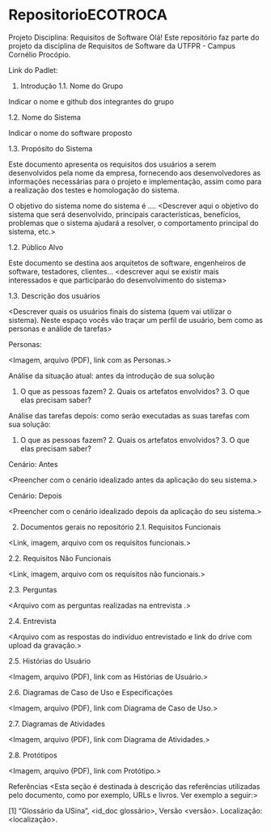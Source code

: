 # RepositorioECOTROCA
Projeto Disciplina: Requisitos de Software
Olá! Este repositório faz parte do projeto da disciplina de Requisitos de Software da UTFPR - Campus Cornélio Procópio.

Link do Padlet:

1. Introdução
1.1. Nome do Grupo

Indicar o nome e github dos integrantes do grupo

1.2. Nome do Sistema

Indicar o nome do software proposto

1.3. Propósito do Sistema

Este documento apresenta os requisitos dos usuários a serem desenvolvidos pela nome da empresa, fornecendo aos desenvolvedores as informações necessárias para o projeto e implementação, assim como para a realização dos testes e homologação do sistema.

O objetivo do sistema nome do sistema é .... <Descrever aqui o objetivo do sistema que será desenvolvido, principais características, benefícios, problemas que o sistema ajudará a resolver, o comportamento principal do sistema, etc.>

1.2. Público Alvo

Este documento se destina aos arquitetos de software, engenheiros de software, testadores, clientes... <descrever aqui se existir mais interessados e que participarão do desenvolvimento do sistema>

1.3. Descrição dos usuários

<Descrever quais os usuários finais do sistema (quem vai utilizar o sistema). Neste espaço vocês vão traçar um perfil de usuário, bem como as personas e análide de tarefas>

Personas:

<Imagem, arquivo (PDF), link com as Personas.>

Análise da situação atual: antes da introdução de sua solução

1. O que as pessoas fazem? 2. Quais os artefatos envolvidos? 3. O que elas precisam saber?

Análise das tarefas depois: como serão executadas as suas tarefas com sua solução:

1. O que as pessoas fazem? 2. Quais os artefatos envolvidos? 3. O que elas precisam saber?

Cenário: Antes

<Preencher com o cenário idealizado antes da aplicação do seu sistema.>

Cenário: Depois

<Preencher com o cenário idealizado depois da aplicação do seu sistema.>

2. Documentos gerais no repositório
2.1. Requisitos Funcionais

<Link, imagem, arquivo com os requisitos funcionais.>

2.2. Requisitos Não Funcionais

<Link, imagem, arquivo com os requisitos não funcionais.>

2.3. Perguntas

<Arquivo com as perguntas realizadas na entrevista .>

2.4. Entrevista

<Arquivo com as respostas do indivíduo entrevistado e link do drive com upload da gravação.>

2.5. Histórias do Usuário

<Imagem, arquivo (PDF), link com as Histórias de Usuário.>

2.6. Diagramas de Caso de Uso e Especificações

<Imagem, arquivo (PDF), link com Diagrama de Caso de Uso.>

2.7. Diagramas de Atividades

<Imagem, arquivo (PDF), link com Diagrama de Atividades.>

2.8. Protótipos

<Imagem, arquivo (PDF), link com Protótipo.>

Referências
<Esta seção é destinada à descrição das referências utilizadas pelo documento, como por exemplo, URLs e livros. Ver exemplo a seguir:>

[1] “Glossário da USina”, <id_doc glossário>, Versão <versão>. Localização: <localização>.
